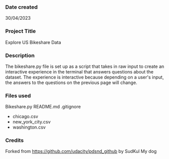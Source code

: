 ### Date created
30/04/2023

### Project Title
Explore US Bikeshare Data

### Description
The bikeshare.py file is set up as a script that takes in raw input to create an interactive experience in the terminal that answers questions about the dataset. The experience is interactive because depending on a user's input, the answers to the questions on the previous page will change.

### Files used
Bikeshare.py
README.md
.gitignore
- chicago.csv
- new_york_city.csv
- washington.csv

### Credits
Forked from https://github.com/udacity/pdsnd_github by SudKul
My dog